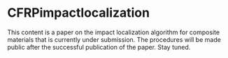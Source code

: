# CFRPimpactlocalization

This content is a paper on the impact localization algorithm for composite materials that is currently under submission. The procedures will be made public after the successful publication of the paper. Stay tuned.
